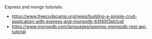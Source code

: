 Express and mongo tutorials:
- https://www.freecodecamp.org/news/building-a-simple-crud-application-with-express-and-mongodb-63f80f3eb1cd/
- https://www.mongodb.com/languages/express-mongodb-rest-api-tutorial
